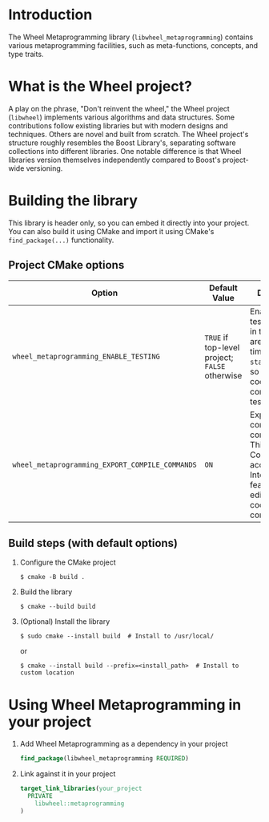 # Introduction

The Wheel Metaprogramming library (`libwheel_metaprogramming`) contains various metaprogramming facilities, such as
meta-functions, concepts, and type traits.


# What is the Wheel project?

A play on the phrase, "Don't reinvent the wheel," the Wheel project (`libwheel`) implements various algorithms and data
structures. Some contributions follow existing libraries but with modern designs and techniques. Others are novel and
built from scratch. The Wheel project's structure roughly resembles the Boost Library's, separating software
collections into different libraries. One notable difference is that Wheel libraries version themselves independently
compared to Boost's project-wide versioning.


# Building the library

This library is header only, so you can embed it directly into your project. You can also build it using CMake and
import it using CMake's `find_package(...)` functionality.

## Project CMake options

| Option | Default Value | Description|
|--------|---------------|------------|
| `wheel_metaprogramming_ENABLE_TESTING` | `TRUE` if top-level project; `FALSE` otherwise | Enable unit tests. Unit tests in this project are compile-time `static_assert`s, so the test code will only compile if the tests pass. |
| `wheel_metaprogramming_EXPORT_COMPILE_COMMANDS` | `ON` | Export CMake compile commands. This helps VS Code provide accurate IntelliSense features while editing (_e.g._, code completion).

## Build steps (with default options)

1. Configure the CMake project

    ```shell
    $ cmake -B build .
    ```

2. Build the library

    ```shell
    $ cmake --build build
    ```

3. (Optional) Install the library

    ```shell
    $ sudo cmake --install build  # Install to /usr/local/
    ```
    or
    ```shell
    $ cmake --install build --prefix=<install_path>  # Install to custom location
    ```


# Using Wheel Metaprogramming in your project

1. Add Wheel Metaprogramming as a dependency in your project

    ```cmake
    find_package(libwheel_metaprogramming REQUIRED)
    ```

2. Link against it in your project

    ```cmake
    target_link_libraries(your_project
      PRIVATE
        libwheel::metaprogramming
    )
    ```
